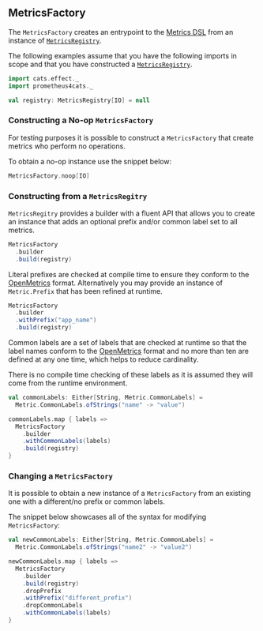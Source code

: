 ## MetricsFactory

The `MetricsFactory` creates an entrypoint to the [Metrics DSL](../interface/dsl.md) from an instance of
[`MetricsRegistry`].

The following examples assume that you have the following imports in scope and that you have constructed a
[`MetricsRegistry`].

```scala mdoc:silent
import cats.effect._
import prometheus4cats._

val registry: MetricsRegistry[IO] = null
```

### Constructing a No-op `MetricsFactory`

For testing purposes it is possible to construct a `MetricsFactory` that create metrics who perform no operations.

To obtain a no-op instance use the snippet below:

```scala mdoc:silent
MetricsFactory.noop[IO]
```

### Constructing from a `MetricsRegitry`

`MetricsRegitry` provides a builder with a fluent API that allows you to create an instance that adds an optional
prefix and/or common label set to all metrics.

```scala mdoc:silent
MetricsFactory
  .builder
  .build(registry)
```

Literal prefixes are checked at compile time to ensure they conform to the [OpenMetrics] format. Alternatively you may
provide an instance of `Metric.Prefix` that has been refined at runtime.

```scala mdoc:silent
MetricsFactory
  .builder
  .withPrefix("app_name")
  .build(registry)
```

Common labels are a set of labels that are checked at runtime so that the label names conform to the [OpenMetrics]
format and no more than ten are defined at any one time, which helps to reduce cardinality.

There is no compile time checking of these labels as it is assumed they will come from the runtime environment.

```scala mdoc:silent
val commonLabels: Either[String, Metric.CommonLabels] =
  Metric.CommonLabels.ofStrings("name" -> "value")

commonLabels.map { labels =>
  MetricsFactory
    .builder
    .withCommonLabels(labels)
    .build(registry)
}
```

### Changing a `MetricsFactory`

It is possible to obtain a new instance of a `MetricsFactory` from an existing one with a different/no prefix or
common labels.

The snippet below showcases all of the syntax for modifying `MetricsFactory`:

```scala mdoc:silent
val newCommonLabels: Either[String, Metric.CommonLabels] =
  Metric.CommonLabels.ofStrings("name2" -> "value2")

newCommonLabels.map { labels =>
  MetricsFactory
    .builder
    .build(registry)
    .dropPrefix
    .withPrefix("different_prefix")
    .dropCommonLabels
    .withCommonLabels(labels)
}
```

[`MetricsRegistry`]: metrics-registry.md
[OpenMetrics]: https://github.com/OpenObservability/OpenMetrics
